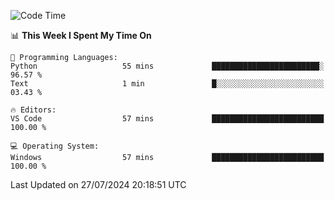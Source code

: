 
<!--START_SECTION:waka-->
![Code Time](http://img.shields.io/badge/Code%20Time-711%20hrs%208%20mins-blue)

📊 **This Week I Spent My Time On** 

```text
💬 Programming Languages: 
Python                   55 mins             ████████████████████████░   96.57 % 
Text                     1 min               █░░░░░░░░░░░░░░░░░░░░░░░░   03.43 % 

🔥 Editors: 
VS Code                  57 mins             █████████████████████████   100.00 % 

💻 Operating System: 
Windows                  57 mins             █████████████████████████   100.00 % 
```


 Last Updated on 27/07/2024 20:18:51 UTC
<!--END_SECTION:waka-->
